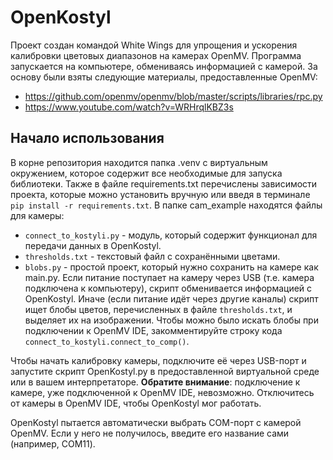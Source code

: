 # OpenKostyl
Проект создан командой White Wings для упрощения и ускорения калибровки цветовых диапазонов на камерах OpenMV. Программа запускается на компьютере, обмениваясь информацией с камерой.
За основу были взяты следующие материалы, предоставленные OpenMV:
* https://github.com/openmv/openmv/blob/master/scripts/libraries/rpc.py
* https://www.youtube.com/watch?v=WRHrqlKBZ3s

## Начало использования
В корне репозитория находится папка .venv с виртуальным окружением, которое содержит все необходимые для запуска библиотеки. Также в файле requirements.txt перечислены зависимости проекта, которые можно установить вручную или введя в терминале `pip install -r requirements.txt`.
В папке cam_example находятся файлы для камеры:
* `connect_to_kostyli.py` - модуль, который содержит функционал для передачи данных в OpenKostyl.
* `thresholds.txt` - текстовый файл с сохранёнными цветами.
* `blobs.py` - простой проект, который нужно сохранить на камере как main.py. Если питание поступает на камеру через USB (т.е. камера подключена к компьютеру), скрипт обменивается информацией с OpenKostyl. Иначе (если питание идёт через другие каналы) скрипт ищет блобы цветов, перечисленных в файле `thresholds.txt`, и выделяет их на изображении. Чтобы можно было искать блобы при подключении к OpenMV IDE, закомментируйте строку кода `connect_to_kostyli.connect_to_comp()`.

Чтобы начать калибровку камеры, подключите её через USB-порт и запустите скрипт OpenKostyl.py в предоставленной виртуальной среде или в вашем интерпретаторе.
**Обратите внимание**: подключение к камере, уже подключенной к OpenMV IDE, невозможно. Отключитесь от камеры в OpenMV IDE, чтобы OpenKostyl мог работать.

OpenKostyl пытается автоматически выбрать COM-порт с камерой OpenMV. Если у него не получилось, введите его название сами (например, COM11).
